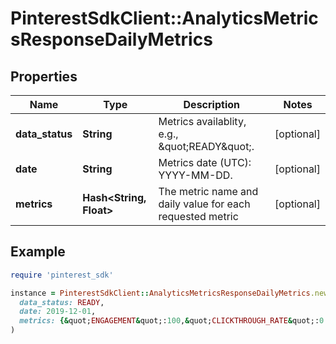# PinterestSdkClient::AnalyticsMetricsResponseDailyMetrics

## Properties

| Name | Type | Description | Notes |
| ---- | ---- | ----------- | ----- |
| **data_status** | **String** | Metrics availablity, e.g., \&quot;READY\&quot;. | [optional] |
| **date** | **String** | Metrics date (UTC): YYYY-MM-DD. | [optional] |
| **metrics** | **Hash&lt;String, Float&gt;** | The metric name and daily value for each requested metric | [optional] |

## Example

```ruby
require 'pinterest_sdk'

instance = PinterestSdkClient::AnalyticsMetricsResponseDailyMetrics.new(
  data_status: READY,
  date: 2019-12-01,
  metrics: {&quot;ENGAGEMENT&quot;:100,&quot;CLICKTHROUGH_RATE&quot;:0.2,&quot;CLICKTHROUGH&quot;:200,&quot;CLOSEUP&quot;:37,&quot;CLOSEUP_RATE&quot;:0.5,&quot;ENGAGEMENT_RATE&quot;:0.2,&quot;SAVE&quot;:20,&quot;SAVE_RATE&quot;:0.18,&quot;IMPRESSION&quot;:240}
)
```

